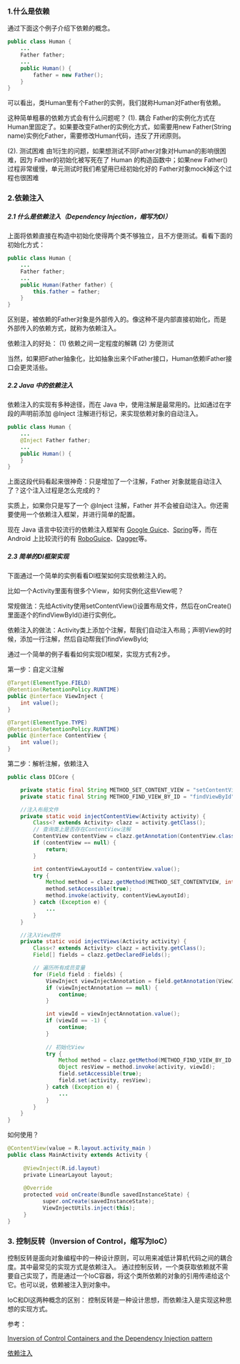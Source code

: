 

### 1.什么是依赖

通过下面这个例子介绍下依赖的概念。
```java
public class Human {
    ...
    Father father;
    ...
    public Human() {
        father = new Father();
    }
}
```
可以看出，类Human里有个Father的实例，我们就称Human对Father有依赖。

这种简单粗暴的依赖方式会有什么问题呢？
(1). 耦合
Father的实例化方式在Human里固定了。如果要改变Father的实例化方式，如需要用new Father(String name)实例化Father，需要修改Human代码，违反了开闭原则。

(2). 测试困难
由1衍生的问题，如果想测试不同Father对象对Human的影响很困难，因为 Father的初始化被写死在了 Human 的构造函数中；如果new Father()过程非常缓慢，单元测试时我们希望用已经初始化好的 Father对象mock掉这个过程也很困难

### 2.依赖注入

##### 2.1 什么是依赖注入（Dependency Injection，缩写为DI）

上面将依赖直接在构造中初始化使得两个类不够独立，且不方便测试。看看下面的初始化方式：
```java
public class Human {
    ...
    Father father;
    ...
    public Human(Father father) {
        this.father = father;
    }
}
```
区别是，被依赖的Father对象是外部传入的。像这种不是内部直接初始化，而是外部传入的依赖方式，就称为依赖注入。

依赖注入的好处：
(1) 依赖之间一定程度的解耦
(2) 方便测试

当然，如果把Father抽象化，比如抽象出来个IFather接口，Human依赖IFather接口会更灵活些。

##### 2.2 Java 中的依赖注入

依赖注入的实现有多种途径，而在 Java 中，使用注解是最常用的。比如通过在字段的声明前添加 @Inject 注解进行标记，来实现依赖对象的自动注入。

```java
public class Human {
    ...
    @Inject Father father;
    ...
    public Human() {
    }
}
```
上面这段代码看起来很神奇：只是增加了一个注解，Father 对象就能自动注入了？这个注入过程是怎么完成的？

实质上，如果你只是写了一个 @Inject 注解，Father 并不会被自动注入。你还需要使用一个依赖注入框架，并进行简单的配置。

现在 Java 语言中较流行的依赖注入框架有 [Google Guice](https://github.com/google/guice)、[Spring](http://projects.spring.io/spring-framework/)等，而在 Android 上比较流行的有 [RoboGuice](https://github.com/roboguice/roboguice)、[Dagger](http://square.github.io/dagger/)等。

##### 2.3 简单的DI框架实现

下面通过一个简单的实例看看DI框架如何实现依赖注入的。

比如一个Activity里面有很多个View，如何实例化这些View呢？

常规做法：先给Activity使用setContentView()设置布局文件，然后在onCreate()里面逐个的findViewById()进行实例化。

依赖注入的做法：Activity类上添加个注解，帮我们自动注入布局；声明View的时候，添加一行注解，然后自动帮我们findViewById;

通过一个简单的例子看看如何实现DI框架，实现方式有2步。

第一步：自定义注解

```java
@Target(ElementType.FIELD) 
@Retention(RetentionPolicy.RUNTIME) 
public @interface ViewInject { 
	int value(); 
}
```
```java
@Target(ElementType.TYPE) 
@Retention(RetentionPolicy.RUNTIME)
public @interface ContentView { 
	int value(); 
}
```

第二步：解析注解，依赖注入
```java
public class DICore {

    private static final String METHOD_SET_CONTENT_VIEW = "setContentView";
    private static final String METHOD_FIND_VIEW_BY_ID = "findViewById";

    //注入布局文件
    private static void injectContentView(Activity activity) {
        Class<? extends Activity> clazz = activity.getClass();
        // 查询类上是否存在ContentView注解
        ContentView contentView = clazz.getAnnotation(ContentView.class);
        if (contentView == null) {
            return;
        }

        int contentViewLayoutId = contentView.value();
        try {
            Method method = clazz.getMethod(METHOD_SET_CONTENTVIEW, int.class);
            method.setAccessible(true);
            method.invoke(activity, contentViewLayoutId);
        } catch (Exception e) {
            ...
        }
    }

    //注入View控件
    private static void injectViews(Activity activity) {
        Class<? extends Activity> clazz = activity.getClass();
        Field[] fields = clazz.getDeclaredFields();

        // 遍历所有成员变量
        for (Field field : fields) {
            ViewInject viewInjectAnnotation = field.getAnnotation(ViewInject.class);
            if (viewInjectAnnotation == null) {
                continue;
            }

            int viewId = viewInjectAnnotation.value();
            if (viewId == -1) {
                continue;
            }
            
            // 初始化View 
            try {
                Method method = clazz.getMethod(METHOD_FIND_VIEW_BY_ID, int.class);
                Object resView = method.invoke(activity, viewId);
                field.setAccessible(true);
                field.set(activity, resView);
            } catch (Exception e) {
                ...
            }
        }
    }
}
```

如何使用？
```java
@ContentView(value = R.layout.activity_main ) 
public class MainActivity extends Activity { 
     
     @ViewInject(R.id.layout)
     private LinearLayout layout; 
     
     @Override
     protected void onCreate(Bundle savedInstanceState) { 
           super.onCreate(savedInstanceState);
           ViewInjectUtils.inject(this);  
     }
}
```

### 3. 控制反转（Inversion of Control，缩写为IoC）

控制反转是面向对象编程中的一种设计原则，可以用来减低计算机代码之间的耦合度。其中最常见的实现方式是依赖注入。
通过控制反转，一个类获取依赖就不需要自己实现了，而是通过一个IoC容器，将这个类所依赖的对象的引用传递给这个它。也可以说，依赖被注入到对象中。

IoC和DI这两种概念的区别：
控制反转是一种设计思想，而依赖注入是实现这种思想的实现方式。

参考：

[Inversion of Control Containers and the Dependency Injection pattern](https://martinfowler.com/articles/injection.html)

[依赖注入](https://github.com/android-cn/blog/blob/master/java/dependency-injection/README.md)


